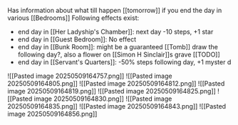 Has information about what till happen [[tomorrow]] if you end the day in various [[Bedrooms]]
Following effects exist:
- end day in [[Her Ladyship's Chamber]]: next day -10 steps, +1 star
- end day in [[Guest Bedroom]]: No effect
- end day in [[Bunk Room]]: might be a guaranteed [[Tomb]] draw the following day?, also a flower on [[Simon H Sinclair]]s grave [[TODO]]
- end day in [[Servant's Quarters]]: -50% steps following day, +1 myster d


![[Pasted image 20250509164757.png]]
![[Pasted image 20250509164805.png]]
![[Pasted image 20250509164812.png]]
![[Pasted image 20250509164819.png]]
![[Pasted image 20250509164825.png]]
![[Pasted image 20250509164830.png]]
![[Pasted image 20250509164835.png]]
![[Pasted image 20250509164843.png]]
![[Pasted image 20250509164856.png]]
